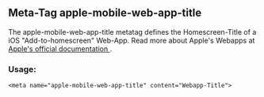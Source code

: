 ## Meta-Tag apple-mobile-web-app-title

The apple-mobile-web-app-title metatag defines the Homescreen-Title of a iOS "Add-to-homescreen" Web-App. Read more about Apple's Webapps at [Apple's official documentation <i class="fas fa-external-link-alt"></i>](https://developer.apple.com/library/safari/documentation/appleapplications/reference/SafariHTMLRef/Articles/MetaTags.html).

### Usage:

	<meta name="apple-mobile-web-app-title" content="Webapp-Title">
